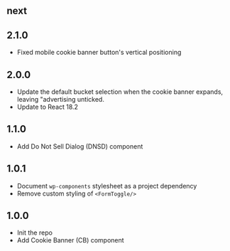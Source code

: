 ## next

## 2.1.0

- Fixed mobile cookie banner button's vertical positioning

## 2.0.0

- Update the default bucket selection when the cookie banner expands, leaving "advertising unticked.
- Update to React 18.2

## 1.1.0

- Add Do Not Sell Dialog (DNSD) component

## 1.0.1

- Document `wp-components` stylesheet as a project dependency
- Remove custom styling of `<FormToggle/>`

## 1.0.0

- Init the repo
- Add Cookie Banner (CB) component
